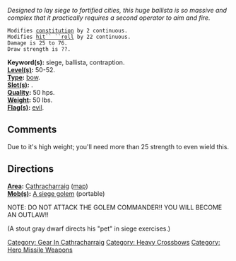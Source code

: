 *Designed to lay siege to fortified cities, this huge ballista is so
massive and complex that it practically requires a second operator to
aim and fire.*

`Modifies `[`constitution`](Constitution "wikilink")` by 2 continuous. `  
`Modifies `[`hit`` ``roll`](Hit_Roll "wikilink")` by 22 continuous.`  
`Damage is 25 to 76.`  
`Draw strength is ??.`

**Keyword(s):** siege, ballista, contraption.  
**[Level(s)](Object_Level "wikilink"):** 50-52.  
**[Type](:Category:_Object_Types "wikilink"):**
[bow](:Category:_Bows "wikilink").  
**[Slot(s)](Object_Slots "wikilink"):** <wielded>.  
**[Quality](Object_Quality "wikilink"):** 50 hps.  
**[Weight](Object_Weight "wikilink"):** 50 lbs.  
**[Flag(s)](:Category:_Object_Flags "wikilink"):**
[evil](Evil_Flag "wikilink").  

## Comments

Due to it's high weight; you'll need more than 25 strength to even wield
this.

## Directions

**[Area](:Category:_Areas "wikilink"):**
[Cathracharraig](:Category:Cathracharraig "wikilink")
([map](Cathracharraig_Map "wikilink"))  
**[Mob(s)](:Category:_Mobs "wikilink"):** [A siege
golem](A_siege_golem "wikilink") (portable)

NOTE: DO NOT ATTACK THE GOLEM COMMANDER!! YOU WILL BECOME AN OUTLAW!!

(A stout gray dwarf directs his "pet" in siege exercises.)

[Category: Gear In
Cathracharraig](Category:_Gear_In_Cathracharraig "wikilink") [Category:
Heavy Crossbows](Category:_Heavy_Crossbows "wikilink") [Category: Hero
Missile Weapons](Category:_Hero_Missile_Weapons "wikilink")

